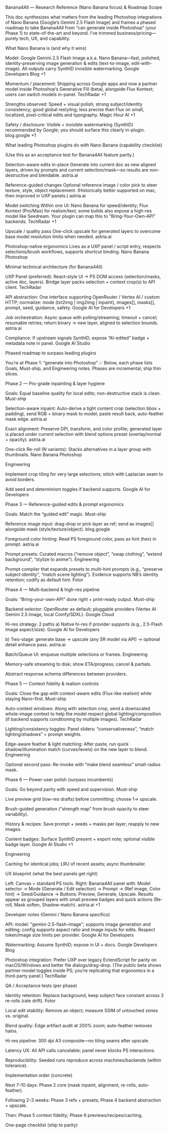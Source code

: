 Banana4All — Research Reference (Nano Banana focus) & Roadmap
Scope

This doc synthesizes what matters from the leading Photoshop integrations of Nano Banana (Google’s Gemini 2.5 Flash Image) and frames a phased roadmap to take Banana4All from “can generate inside Photoshop” (your Phase 1) to state-of-the-art and beyond. I’ve trimmed business/pricing—purely tech, UX, and capability.

What Nano Banana is (and why it wins)

Model: Google Gemini 2.5 Flash Image a.k.a. Nano Banana—fast, polished, identity-preserving image generation & edits (text-to-image, edit-with-image). All outputs carry SynthID invisible watermarking. 
Google Developers Blog
+1

Momentum / placement: Shipping across Google apps and now a partner model inside Photoshop’s Generative Fill (beta), alongside Flux Kontext; users can switch models in-panel. 
TechRadar
+1

Strengths observed: Speed + visual polish; strong subject/identity consistency; good global restyling; less precise than Flux on small, localized, pixel-critical edits and typography. 
Magic Hour AI
+1

Safety / disclosure: Visible + invisible watermarking (SynthID) recommended by Google; you should surface this clearly in-plugin. 
blog.google
+1

What leading Photoshop plugins do with Nano Banana (capability checklist)

(Use this as an acceptance test for Banana4All feature parity.)

Selection-aware edits in-place
Generate into current doc as new aligned layers, driven by prompts and current selection/mask—so results are non-destructive and blendable. 
astria.ai

Reference-guided changes
Optional reference image / color pick to steer texture, style, object replacement. (Historically better supported on mac, then improved in UXP panels.) 
astria.ai

Model switching
Within one UI: Nano Banana for speed/identity; Flux Kontext (Pro/Max) for realism/text; some builds also expose a high-res model like Seedream. Your plugin can map this to “Bring-Your-Own-API” backends. 
TechRadar
+1

Upscale / quality pass
One-click upscale for generated layers to overcome base model resolution limits when needed. 
astria.ai

Photoshop-native ergonomics
Lives as a UXP panel / script entry, respects selections/brush workflows, supports shortcut binding. 
Nano Banana Photoshop

Minimal technical architecture (for Banana4All)

UXP Panel (preferred): React-style UI → PS DOM access (selection/masks, active doc, layers). Bridge layer packs selection + context crop(s) to API client. 
TechRadar

API abstraction: One interface supporting OpenRouter / Vertex AI / custom HTTP; normalize: mode (txt2img | img2img | inpaint), images[], masks[], prompt, seed, guidance, safety. 
Google AI for Developers
+1

Job orchestration: Async queue with polling/streaming; timeout + cancel; resumable retries; return binary → new layer, aligned to selection bounds. 
astria.ai

Compliance: If upstream signals SynthID, expose “AI-edited” badge + metadata note in panel. 
Google AI Studio

Phased roadmap to surpass leading plugins

You’re at Phase 1: “generate into Photoshop” ✅
Below, each phase lists Goals, Must-ship, and Engineering notes. Phases are incremental; ship thin slices.

Phase 2 — Pro-grade inpainting & layer hygiene

Goals: Equal baseline quality for local edits; non-destructive stack is clean.
Must-ship

Selection-aware inpaint: Auto-derive a tight content crop (selection bbox + padding), send RGB + binary mask to model; paste result back, auto-feather mask edge. 
astria.ai

Exact alignment: Preserve DPI, transform, and color profile; generated layer is placed under current selection with blend options preset (overlay/normal + opacity). 
astria.ai

One-click Re-roll (N variants): Stacks alternatives in a layer group with thumbnails. 
Nano Banana Photoshop

Engineering

Implement crop tiling for very large selections; stitch with Laplacian seam to avoid borders.

Add seed and determinism toggles if backend supports. 
Google AI for Developers

Phase 3 — Reference-guided edits & prompt ergonomics

Goals: Match the “guided edit” magic.
Must-ship

Reference image input: drag-drop or pick layer as ref; send as images[] alongside mask (style/texture/object). 
blog.google

Foreground color hinting: Read PS foreground color, pass as hint (hex) in prompt. 
astria.ai

Prompt presets: Curated macros (“remove object”, “swap clothing”, “extend background”, “stylize to anime”).
Engineering

Prompt compiler that expands presets to multi-hint prompts (e.g., “preserve subject identity”, “match scene lighting”). Evidence supports NB’s identity retention; codify as default hint. 
Fotor

Phase 4 — Multi-backend & high-res pipeline

Goals: “Bring-your-own-API” done right + print-ready output.
Must-ship

Backend selector: OpenRouter as default; pluggable providers (Vertex AI Gemini 2.5 Image, local Comfy/SDXL). 
Google Cloud

Hi-res strategy: 2 paths
a) Native hi-res if provider supports (e.g., 2.5-Flash Image aspect/size). 
Google AI for Developers

b) Two-stage: generate base → upscale (any SR model via API) → optional detail enhance pass. 
astria.ai

Batch/Queue UI: enqueue multiple selections or frames.
Engineering

Memory-safe streaming to disk; show ETA/progress; cancel & partials.

Abstract response schema differences between providers.

Phase 5 — Context fidelity & realism controls

Goals: Close the gap with context-aware edits (Flux-like realism) while staying Nano-first.
Must-ship

Auto-context windows: Along with selection crop, send a downscaled whole-image context to help the model respect global lighting/composition (if backend supports conditioning by multiple images). 
TechRadar

Lighting/consistency toggles: Panel sliders: “conservativeness”, “match lighting/shadows” = prompt weights.

Edge-aware feather & light matching: After paste, run quick shadow/illumination match (curves/levels) on the new layer to blend.
Engineering

Optional second pass: Re-invoke with “make blend seamless” small-radius mask.

Phase 6 — Power-user polish (surpass incumbents)

Goals: Go beyond parity with speed and supervision.
Must-ship

Live preview grid (low-res drafts) before committing; choose 1→ upscale.

Brush-guided generation (“strength map” from brush opacity to steer variability).

History & recipes: Save prompt + seeds + masks per layer; reapply to new images.

Content badges: Surface SynthID present + export note; optional visible badge layer. 
Google AI Studio
+1

Engineering

Caching for identical jobs; LRU of recent assets; async thumbnailer.

UX blueprint (what the best panels get right)

Left: Canvas + standard PS tools. Right: Banana4All panel with: Model selector → Mode (Generate / Edit selection) → Prompt → (Ref image, Color hint) → Seed/Guidance → Buttons: Preview, Generate, Upscale. Results appear as grouped layers with small preview badges and quick actions (Re-roll, Mask soften, Shadow-match). 
astria.ai
+1

Developer notes (Gemini / Nano Banana specifics)

API: model: "gemini-2.5-flash-image"; supports image generation and editing; config supports aspect ratio and image inputs for edits. Respect token/image size limits per provider. 
Google AI for Developers

Watermarking: Assume SynthID; expose in UI + docs. 
Google Developers Blog

Photoshop integration: Prefer UXP over legacy ExtendScript for parity on macOS/Windows and better file dialogs/drag-drop. (The public beta shows partner-model toggles inside PS; you’re replicating that ergonomics in a third-party panel.) 
TechRadar

QA / Acceptance tests (per phase)

Identity retention: Replace background, keep subject face constant across 3 re-rolls (rate drift). 
Fotor

Local edit stability: Remove an object; measure SSIM of untouched zones vs. original.

Blend quality: Edge artifact audit at 200% zoom; auto-feather removes halos.

Hi-res pipeline: 300 dpi A3 composite—no tiling seams after upscale.

Latency UX: All API calls cancelable; panel never blocks PS interactions.

Reproducibility: Seeded runs reproduce across machines/backends (within tolerance).

Implementation order (concrete)

Next 7–10 days: Phase 2 core (mask inpaint, alignment, re-rolls, auto-feather).

Following 2–3 weeks: Phase 3 refs + presets; Phase 4 backend abstraction + upscale.

Then: Phase 5 context fidelity; Phase 6 previews/recipes/caching.

One-page checklist (ship to parity)